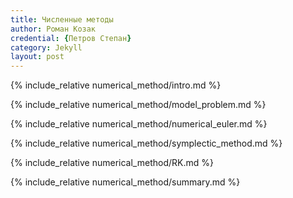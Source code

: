 ```yaml
---
title: Численные методы
author: Роман Козак
credential: {Петров Степан}
category: Jekyll
layout: post
---
```


<script src = "{{site.baseurl}}/assets/scripts/libs/p5.min.js"></script>
<script src = "{{site.baseurl}}/assets/scripts/libs/p5.scribble.js"></script>
<script src = "{{site.baseurl}}/assets/scripts/libs/math.js"></script>

<script src = "{{site.baseurl}}/assets/scripts/common/base_vis.js"> </script>
<script src = "{{site.baseurl}}/assets/scripts/common/sc_grid.js"> </script>
<script src = "{{site.baseurl}}/assets/scripts/common/energy.js"></script>
<script src = "{{site.baseurl}}/assets/scripts/common/main_vis.js"></script>
<script src = "{{site.baseurl}}/assets/scripts/common/color_scheme.js"></script>
<script src = "{{site.baseurl}}/assets/scripts/common/common_vis.js"></script>

<script src = "{{site.baseurl}}/assets/scripts/numerical_method/spring.js"></script>
<script src = "{{site.baseurl}}/assets/scripts/numerical_method/canon.js"></script>
<script src = "{{site.baseurl}}/assets/scripts/numerical_method/3_body.js"></script>



{% include_relative numerical_method/intro.md %}

{% include_relative numerical_method/model_problem.md %}

{% include_relative numerical_method/numerical_euler.md %}

{% include_relative numerical_method/symplectic_method.md %}

{% include_relative numerical_method/RK.md %}

{% include_relative numerical_method/summary.md %}


